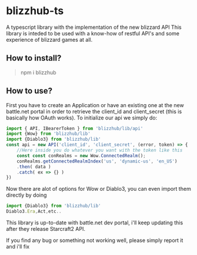 # blizzhub-ts
A typescript library with the implementation of the new blizzard API
This library is inteded to be used with a know-how of restful API's and some experience of blizzard games at all.

## How to install?
> npm i blizzhub

## How to use?
First you have to create an Application or have an existing one at the new battle.net portal in order
to retrieve the client_id and client_secret (this is basically how OAuth works).
To initialize our api we simply do:

```ts
import { API, IBearerToken } from 'blizzhub/lib/api'
import {Wow} from 'blizzhub/lib'
import {Diablo3} from 'blizzhub/lib'
const api = new API('client_id', 'client_secret', (error, token) => {
    //Here inside you do whatever you want with the token like this
    const const conRealms = new Wow.ConnectedRealm();
    conRealms.getConnectedRealmIndex('us', 'dynamic-us', 'en_US')
    .then( data )
    .catch( ex => {} )
})
```
Now there are alot of options for Wow or Diablo3, you can even import them directly by doing

```ts
import {Diablo3} from 'blizzhub/lib'
Diablo3.Era,Act,etc..
```

This library is up-to-date with battle.net dev portal, i'll keep updating this
after they release Starcraft2 API.

If you find any bug or something not working well, please simply report it and i'll fix

